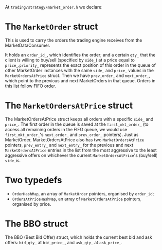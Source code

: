 At `trading/strategy/market_order.h` we declare:
# The `MarketOrder` struct 
This is used to carry the orders the trading engine receives from the MarketDataConsumer.

It holds an `order_id_`, which identifies the order; and a certain `qty_` that the client is willing to buy/sell (specified by `side_`) at a price equal to `price_`.`priority_` represents the exact position of this order in the queue of other MarketOrder instances with the same `side_` and `price_` values in the `MarketOrdersAtPrice` struct.  Then we have `prev_order_` and `next_order_`, which point to the previous and next MarketOrders in that queue. Orders in this list follow FIFO order.

# The `MarketOrdersAtPrice` struct
The MarketOrdersAtPrice struct keeps all orders with a specific `side_` and `price_`. The first order in the queue is saved at the `first_mkt_order_` (to access all remaining orders in the FIFO queue, we would use `first_mkt_order_`'s `next_order_` and `prev_order_` pointers). Just as MarketOrder, MarketOrdersAtPrice also has two `MarketOrdersAtPrice` pointers, `prev_entry_` and `next_entry_` for the previous and next `MarketOrdersAtPrice` entries in the list from the most aggressive to the least aggressive offers on whichever the current `MarketOrdersAtPrice`'s (buy/sell) `side_`is.

# Two typedefs
- `OrderHashMap`, an array of `MarketOrder` pointers, organised by `order_id`;
- `OrdersAtPriceHashMap`, an array of `MarketOrdersAtPrice` pointers, organised by price.

# The BBO struct
The BBO (Best Bid Offer) struct, which holds the current best bid and ask offers: `bid_qty_` at `bid_price_`, and `ask_qty_` at `ask_price_`. 

